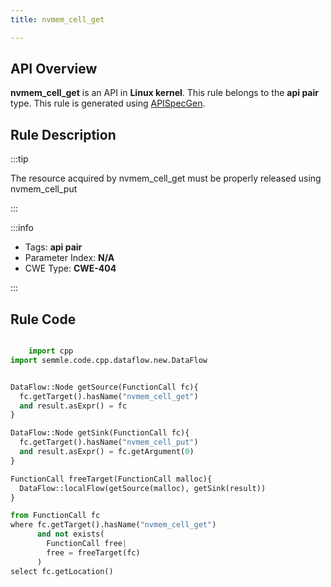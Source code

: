 ```yaml
---
title: nvmem_cell_get

---
```



## API Overview
**nvmem_cell_get** is an API in **Linux kernel**. This rule belongs to the **api pair** type. This rule is generated using [APISpecGen](../../tools/APISpecGen).
## Rule Description

:::tip

The resource acquired by nvmem_cell_get must be properly released using nvmem_cell_put

:::

:::info

- Tags: **api pair**
- Parameter Index: **N/A**
- CWE Type: **CWE-404**

:::

## Rule Code
```python

    import cpp
import semmle.code.cpp.dataflow.new.DataFlow


DataFlow::Node getSource(FunctionCall fc){
  fc.getTarget().hasName("nvmem_cell_get")
  and result.asExpr() = fc
}

DataFlow::Node getSink(FunctionCall fc){
  fc.getTarget().hasName("nvmem_cell_put")
  and result.asExpr() = fc.getArgument(0)
}

FunctionCall freeTarget(FunctionCall malloc){
  DataFlow::localFlow(getSource(malloc), getSink(result))
}

from FunctionCall fc
where fc.getTarget().hasName("nvmem_cell_get")
      and not exists(
        FunctionCall free| 
        free = freeTarget(fc)
      )
select fc.getLocation()

    
```